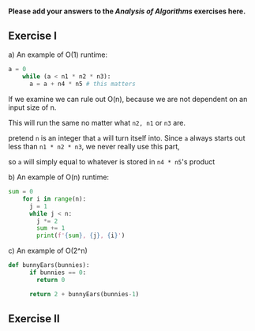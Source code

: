 #### Please add your answers to the ***Analysis of  Algorithms*** exercises here.

## Exercise I

a)
An example of O(1) runtime:
```python
a = 0
    while (a < n1 * n2 * n3):
      a = a + n4 * n5 # this matters
````
If we examine we can rule out O(n), because we are not dependent on
 an input size of n. 
 
This will run the same no matter what `n2, n1` or `n3` are.

pretend `n` is an integer that `a` will turn itself into.
Since `a` always starts out less than `n1 * n2 * n3`, 
we never really use this part, 

so `a` will simply equal to whatever is stored in `n4 * n5`'s product


b)
An example of O(n) runtime:
```python
sum = 0
    for i in range(n):
      j = 1
      while j < n:
        j *= 2
        sum += 1
        print(f'{sum}, {j}, {i}')
``` 


c)
An example of O(2^n) 

```python
def bunnyEars(bunnies):
      if bunnies == 0:
        return 0

      return 2 + bunnyEars(bunnies-1)
```
## Exercise II


